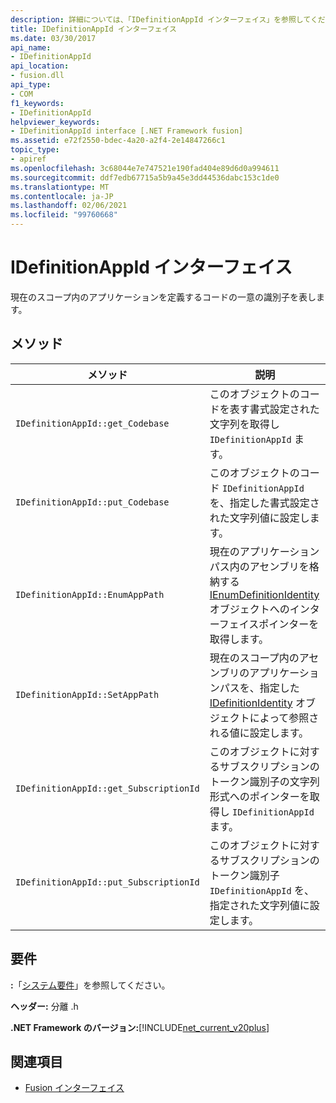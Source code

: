 ```yaml
---
description: 詳細については、「IDefinitionAppId インターフェイス」を参照してください。
title: IDefinitionAppId インターフェイス
ms.date: 03/30/2017
api_name:
- IDefinitionAppId
api_location:
- fusion.dll
api_type:
- COM
f1_keywords:
- IDefinitionAppId
helpviewer_keywords:
- IDefinitionAppId interface [.NET Framework fusion]
ms.assetid: e72f2550-bdec-4a20-a2f4-2e14847266c1
topic_type:
- apiref
ms.openlocfilehash: 3c68044e7e747521e190fad404e89d6d0a994611
ms.sourcegitcommit: ddf7edb67715a5b9a45e3dd44536dabc153c1de0
ms.translationtype: MT
ms.contentlocale: ja-JP
ms.lasthandoff: 02/06/2021
ms.locfileid: "99760668"
---
```

# <a name="idefinitionappid-interface"></a>IDefinitionAppId インターフェイス

現在のスコープ内のアプリケーションを定義するコードの一意の識別子を表します。  
  
## <a name="methods"></a>メソッド  
  
|メソッド|説明|  
|------------|-----------------|  
|`IDefinitionAppId::get_Codebase`|このオブジェクトのコードを表す書式設定された文字列を取得し `IDefinitionAppId` ます。|  
|`IDefinitionAppId::put_Codebase`|このオブジェクトのコード `IDefinitionAppId` を、指定した書式設定された文字列値に設定します。|  
|`IDefinitionAppId::EnumAppPath`|現在のアプリケーションパス内のアセンブリを格納する [IEnumDefinitionIdentity](ienumdefinitionidentity-interface.md) オブジェクトへのインターフェイスポインターを取得します。|  
|`IDefinitionAppId::SetAppPath`|現在のスコープ内のアセンブリのアプリケーションパスを、指定した [IDefinitionIdentity](idefinitionidentity-interface.md) オブジェクトによって参照される値に設定します。|  
|`IDefinitionAppId::get_SubscriptionId`|このオブジェクトに対するサブスクリプションのトークン識別子の文字列形式へのポインターを取得し `IDefinitionAppId` ます。|  
|`IDefinitionAppId::put_SubscriptionId`|このオブジェクトに対するサブスクリプションのトークン識別子 `IDefinitionAppId` を、指定された文字列値に設定します。|  
  
## <a name="requirements"></a>要件  

 **:**「[システム要件](../../get-started/system-requirements.md)」を参照してください。  
  
 **ヘッダー:** 分離 .h  
  
 **.NET Framework のバージョン:**[!INCLUDE[net_current_v20plus](../../../../includes/net-current-v20plus-md.md)]  
  
## <a name="see-also"></a>関連項目

- [Fusion インターフェイス](fusion-interfaces.md)
